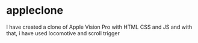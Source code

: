# appleclone
I have created a clone of Apple Vision Pro with HTML CSS and JS and with that, i have used locomotive and scroll trigger 
